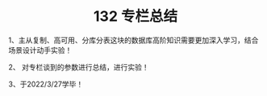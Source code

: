 <h1 align="center">132 专栏总结</h1>

1、主从复制、高可用、分库分表这块的数据库高阶知识需要更加深入学习，结合场景设计动手实验！

2、 对专栏谈到的参数进行总结，进行实验！

3、于2022/3/27学毕！
